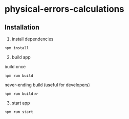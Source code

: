 # physical-errors-calculations

## Installation

1) install dependencies
```
npm install
```

2) build app

build once
```
npm run build
```

never-ending build (useful for developers)
```
npm run build:w
```

3) start app
```
npm run start
```
